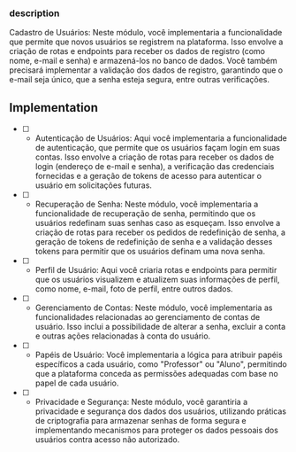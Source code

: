 ### description

Cadastro de Usuários: Neste módulo, você implementaria a funcionalidade que permite que novos usuários se registrem na plataforma. Isso envolve a criação de rotas e endpoints para receber os dados de registro (como nome, e-mail e senha) e armazená-los no banco de dados. Você também precisará implementar a validação dos dados de registro, garantindo que o e-mail seja único, que a senha esteja segura, entre outras verificações.

## Implementation

- [ ] - Autenticação de Usuários: Aqui você implementaria a funcionalidade de autenticação, que permite que os usuários façam login em suas contas. Isso envolve a criação de rotas para receber os dados de login (endereço de e-mail e senha), a verificação das credenciais fornecidas e a geração de tokens de acesso para autenticar o usuário em solicitações futuras.

- [ ] - Recuperação de Senha: Neste módulo, você implementaria a funcionalidade de recuperação de senha, permitindo que os usuários redefinam suas senhas caso as esqueçam. Isso envolve a criação de rotas para receber os pedidos de redefinição de senha, a geração de tokens de redefinição de senha e a validação desses tokens para permitir que os usuários definam uma nova senha.

- [ ] - Perfil de Usuário: Aqui você criaria rotas e endpoints para permitir que os usuários visualizem e atualizem suas informações de perfil, como nome, e-mail, foto de perfil, entre outros dados.

- [ ] - Gerenciamento de Contas: Neste módulo, você implementaria as funcionalidades relacionadas ao gerenciamento de contas de usuário. Isso inclui a possibilidade de alterar a senha, excluir a conta e outras ações relacionadas à conta do usuário.

- [ ] - Papéis de Usuário: Você implementaria a lógica para atribuir papéis específicos a cada usuário, como "Professor" ou "Aluno", permitindo que a plataforma conceda as permissões adequadas com base no papel de cada usuário.

- [ ] - Privacidade e Segurança: Neste módulo, você garantiria a privacidade e segurança dos dados dos usuários, utilizando práticas de criptografia para armazenar senhas de forma segura e implementando mecanismos para proteger os dados pessoais dos usuários contra acesso não autorizado.